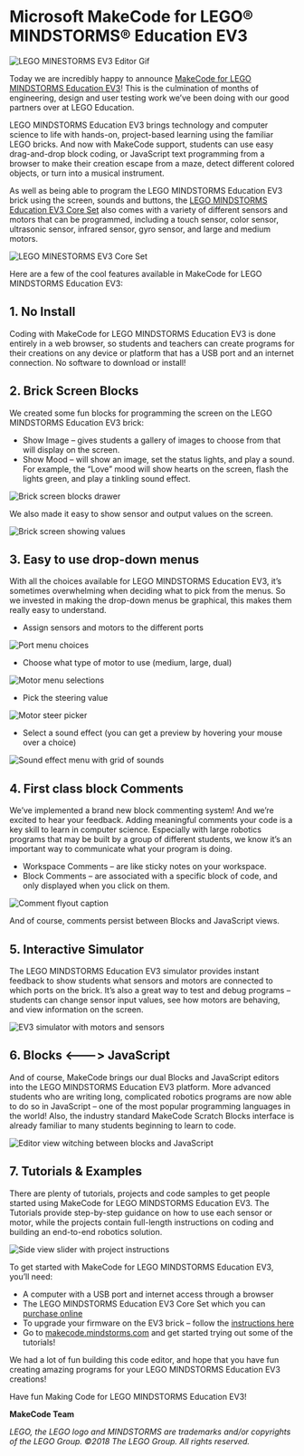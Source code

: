 # Microsoft MakeCode for LEGO® MINDSTORMS® Education EV3

![LEGO MINESTORMS EV3 Editor Gif](/static/blog/lego/05-15-2018/editorgif.gif)

Today we are incredibly happy to announce [MakeCode for LEGO MINDSTORMS Education EV3](https://makecode.mindstorms.com/)! This is the culmination of months of engineering, design and user testing work we’ve been doing with our good partners over at LEGO Education.

LEGO MINDSTORMS Education EV3 brings technology and computer science to life with hands-on, project-based learning using the familiar LEGO bricks. And now with MakeCode support, students can use easy drag-and-drop block coding, or JavaScript text programming from a browser to make their creation escape from a maze, detect different colored objects, or turn into a musical instrument.

As well as being able to program the LEGO MINDSTORMS Education EV3 brick using the screen, sounds and buttons, the [LEGO MINDSTORMS Education EV3 Core Set](https://education.lego.com/en-us/products/lego-mindstorms-education-ev3-core-set-/5003400) also comes with a variety of different sensors and motors that can be programmed, including a touch sensor, color sensor, ultrasonic sensor, infrared sensor, gyro sensor, and large and medium motors.

![LEGO MINESTORMS EV3 Core Set](/static/blog/lego/05-15-2018/core-set.jpg)

Here are a few of the cool features available in MakeCode for LEGO MINDSTORMS Education EV3:

## 1. No Install

Coding with MakeCode for LEGO MINDSTORMS Education EV3 is done entirely in a web browser, so students and teachers can create programs for their creations on any device or platform that has a USB port and an internet connection. No software to download or install!

## 2. Brick Screen Blocks 

We created some fun blocks for programming the screen on the LEGO MINDSTORMS Education EV3 brick:

* Show Image – gives students a gallery of images to choose from that will display on the screen.
* Show Mood – will show an image, set the status lights, and play a sound.  For example, the “Love” mood will show hearts on the screen, flash the lights green, and play a tinkling sound effect.

![Brick screen blocks drawer](/static/blog/lego/05-15-2018/brick-screen.gif)

We also made it easy to show sensor and output values on the screen. 

![Brick screen showing values](/static/blog/lego/05-15-2018/brick-screen-values.png)

## 3. Easy to use drop-down menus

With all the choices available for LEGO MINDSTORMS Education EV3, it’s sometimes overwhelming when deciding what to pick from the menus. So we invested in making the drop-down menus be graphical, this makes them really easy to understand.

* Assign sensors and motors to the different ports  
 
![Port menu choices](/static/blog/lego/05-15-2018/ports.png)

* Choose what type of motor to use (medium, large, dual) 
 
![Motor menu selections](/static/blog/lego/05-15-2018/motors.png)

* Pick the steering value

![Motor steer picker](/static/blog/lego/05-15-2018/steering.gif)

* Select a sound effect (you can get a preview by hovering your mouse over a choice) 
 
![Sound effect menu with grid of sounds](/static/blog/lego/05-15-2018/sound-effect.gif)

## 4. First class block Comments

We’ve implemented a brand new block commenting system! And we’re excited to hear your feedback. Adding meaningful comments your code is a key skill to learn in computer science. Especially with large robotics programs that may be built by a group of different students, we know it’s an important way to communicate what your program is doing.

* Workspace Comments – are like sticky notes on your workspace.
* Block Comments – are associated with a specific block of code, and only displayed when you click on them.
 
![Comment flyout caption](/static/blog/lego/05-15-2018/comments.png)

And of course, comments persist between Blocks and JavaScript views.

## 5. Interactive Simulator

The LEGO MINDSTORMS Education EV3 simulator provides instant feedback to show students what sensors and motors are connected to which ports on the brick. It’s also a great way to test and debug programs – students can change sensor input values, see how motors are behaving, and view information on the screen.

![EV3 simulator with motors and sensors](/static/blog/lego/05-15-2018/simulator.gif)

## 6. Blocks <---> JavaScript

And of course, MakeCode brings our dual Blocks and JavaScript editors into the LEGO MINDSTORMS Education EV3 platform. More advanced students who are writing long, complicated robotics programs are now able to do so in JavaScript – one of the most popular programming languages in the world! Also, the industry standard MakeCode Scratch Blocks interface is already familiar to many students beginning to learn to code.

![Editor view witching between blocks and JavaScript](/static/blog/lego/05-15-2018/javascript.gif)

## 7. Tutorials & Examples

There are plenty of tutorials, projects and code samples to get people started using MakeCode for LEGO MINDSTORMS Education EV3. The Tutorials provide step-by-step guidance on how to use each sensor or motor, while the projects contain full-length instructions on coding and building an end-to-end robotics solution.

![Side view slider with project instructions](/static/blog/lego/05-15-2018/projects.png)

To get started with MakeCode for LEGO MINDSTORMS Education EV3, you’ll need:

* A computer with a USB port and internet access through a browser 
* The LEGO MINDSTORMS Education EV3 Core Set     which you can [purchase online](https://education.lego.com/en-us/shop/mindstorms%20ev3) 
* To upgrade your firmware on the EV3 brick – follow the [instructions here](https://makecode.mindstorms.com/troubleshoot) 
* Go to [makecode.mindstorms.com](https://makecode.mindstorms.com) and get started trying out some of the tutorials!

We had a lot of fun building this code editor, and hope that you have fun creating amazing programs for your LEGO MINDSTORMS Education EV3 creations!

Have fun Making Code for LEGO MINDSTORMS Education EV3! 

**MakeCode Team**


_LEGO, the LEGO logo and MINDSTORMS are trademarks and/or copyrights of the LEGO Group. ©2018 The LEGO Group. All rights reserved._
